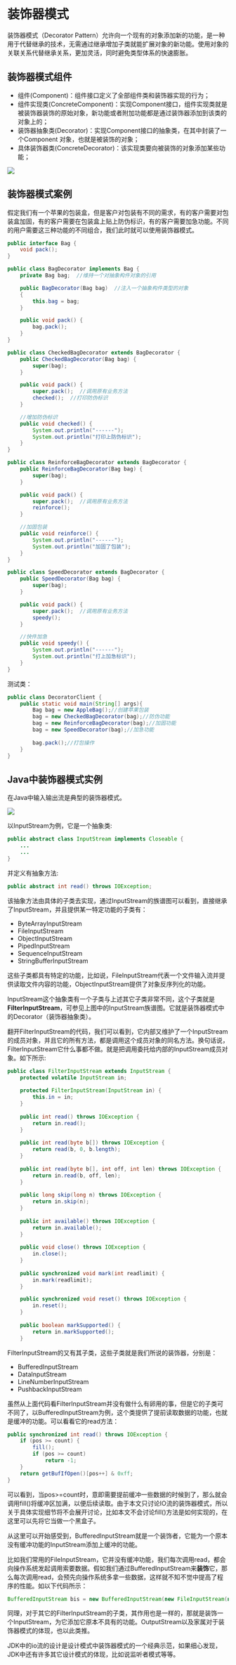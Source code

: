 # 装饰器模式

装饰器模式（Decorator Pattern）允许向一个现有的对象添加新的功能，是一种用于代替继承的技术，无需通过继承增加子类就能扩展对象的新功能。使用对象的关联关系代替继承关系，更加灵活，同时避免类型体系的快速膨胀。

## 装饰器模式组件

- 组件(Component)：组件接口定义了全部组件类和装饰器实现的行为；
- 组件实现类(ConcreteComponent)：实现Component接口，组件实现类就是被装饰器装饰的原始对象，新功能或者附加功能都是通过装饰器添加到该类的对象上的；
- 装饰器抽象类(Decorator)：实现Component接口的抽象类，在其中封装了一个Component 对象，也就是被装饰的对象；
- 具体装饰器类(ConcreteDecorator)：该实现类要向被装饰的对象添加某些功能；

![](../images/13.png)

## 装饰器模式案例

假定我们有一个苹果的包装盒，但是客户对包装有不同的需求，有的客户需要对包装盒加固，有的客户需要在包装盒上贴上防伪标识，有的客户需要加急功能。不同的用户需要这三种功能的不同组合，我们此时就可以使用装饰器模式。

```java
public interface Bag {
    void pack();
}
```

```java
public class BagDecorator implements Bag {
    private Bag bag;  //维持一个对抽象构件对象的引用

    public BagDecorator(Bag bag)  //注入一个抽象构件类型的对象
    {
        this.bag = bag;
    }

    public void pack() {
        bag.pack();
    }
}
```

```java
public class CheckedBagDecorator extends BagDecorator {
    public CheckedBagDecorator(Bag bag) {
        super(bag);
    }

    public void pack() {
        super.pack();  //调用原有业务方法
        checked();  //打印防伪标识
    }

    //增加防伪标识
    public void checked() {
        System.out.println("------");
        System.out.println("打印上防伪标识");
    }
}
```

```java
public class ReinforceBagDecorator extends BagDecorator {
    public ReinforceBagDecorator(Bag bag) {
        super(bag);
    }

    public void pack() {
        super.pack();  //调用原有业务方法
        reinforce();
    }

    //加固包装
    public void reinforce() {
        System.out.println("------");
        System.out.println("加固了包装");
    }
}
```

````java
public class SpeedDecorator extends BagDecorator {
    public SpeedDecorator(Bag bag) {
        super(bag);
    }

    public void pack() {
        super.pack();  //调用原有业务方法
        speedy();
    }

    //快件加急
    public void speedy() {
        System.out.println("------");
        System.out.println("打上加急标识");
    }
}
````

测试类：

```java
public class DecoratorClient {
    public static void main(String[] args){
        Bag bag = new AppleBag();//创建苹果包装
        bag = new CheckedBagDecorator(bag);//防伪功能
        bag = new ReinforceBagDecorator(bag);//加固功能
        bag = new SpeedDecorator(bag);//加急功能
        
        bag.pack();//打包操作
    }
}
```



## Java中装饰器模式实例

在Java中输入输出流是典型的装饰器模式。

![](../images/14.png)

以InputStream为例，它是一个抽象类:

```java
public abstract class InputStream implements Closeable {
    ...
    ...
}
```

并定义有抽象方法:

```java
public abstract int read() throws IOException;
```

该抽象方法由具体的子类去实现，通过InputStream的族谱图可以看到，直接继承了InputStream，并且提供某一特定功能的子类有：

- ByteArrayInputStream
- FileInputStream
- ObjectInputStream
- PipedInputStream
- SequenceInputStream
- StringBufferInputStream

这些子类都具有特定的功能，比如说，FileInputStream代表一个文件输入流并提供读取文件内容的功能，ObjectInputStream提供了对象反序列化的功能。

InputStream这个抽象类有一个子类与上述其它子类非常不同，这个子类就是**FilterInputStream**，可参见上图中的InputStream族谱图。它就是装饰器模式中的Decorator（装饰器抽象类）。

翻开FilterInputStream的代码，我们可以看到，它内部又维护了一个InputStream的成员对象，并且它的所有方法，都是调用这个成员对象的同名方法。换句话说，FilterInputStream它什么事都不做。就是把调用委托给内部的InputStream成员对象。如下所示:

```java
public class FilterInputStream extends InputStream {
    protected volatile InputStream in;
    
    protected FilterInputStream(InputStream in) {
        this.in = in;
    }
    
    public int read() throws IOException {
        return in.read();
    }
    
    public int read(byte b[]) throws IOException {
        return read(b, 0, b.length);
    }
    
    public int read(byte b[], int off, int len) throws IOException {
        return in.read(b, off, len);
    }
    
    public long skip(long n) throws IOException {
        return in.skip(n);
    }
    
    public int available() throws IOException {
        return in.available();
    }
    
    public void close() throws IOException {
        in.close();
    }
    
    public synchronized void mark(int readlimit) {
        in.mark(readlimit);
    }

    public synchronized void reset() throws IOException {
        in.reset();
    }
    
    public boolean markSupported() {
        return in.markSupported();
    }
```

FilterInputStream的又有其子类，这些子类就是我们所说的装饰器，分别是：

- BufferedInputStream
- DataInputStream
- LineNumberInputStream
- PushbackInputStream

虽然从上面代码看FilterInputStream并没有做什么有卵用的事，但是它的子类可不同了，以BufferedInputStream为例，这个类提供了提前读取数据的功能，也就是缓冲的功能。可以看看它的read方法：

```java
public synchronized int read() throws IOException {
    if (pos >= count) {
        fill();
        if (pos >= count)
            return -1;
    }
    return getBufIfOpen()[pos++] & 0xff;
}
```

可以看到，当pos>=count时，意即需要提前缓冲一些数据的时候到了，那么就会调用fill()将缓冲区加满，以便后续读取。由于本文只讨论IO流的装饰器模式，所以关于具体实现细节将不会展开讨论，比如本文不会讨论fill()方法是如何实现的，在这里可以先将它当做一个黑盒子。

从这里可以开始感受到，BufferedInputStream就是一个装饰者，它能为一个原本没有缓冲功能的InputStream添加上缓冲的功能。

比如我们常用的FileInputStream，它并没有缓冲功能，我们每次调用read，都会向操作系统发起调用索要数据。假如我们通过BufferedInputStream来**装饰**它，那么每次调用read，会预先向操作系统多拿一些数据，这样就不知不觉中提高了程序的性能。如以下代码所示：

```java
BufferedInputStream bis = new BufferedInputStream(new FileInputStream(new File("/home/user/abc.txt")));
```

同理，对于其它的FilterInputStream的子类，其作用也是一样的，那就是装饰一个InputStream，为它添加它原本不具有的功能。OutputStream以及家属对于装饰器模式的体现，也以此类推。

JDK中的io流的设计是设计模式中装饰器模式的一个经典示范，如果细心发现，JDK中还有许多其它设计模式的体现，比如说监听者模式等等。


